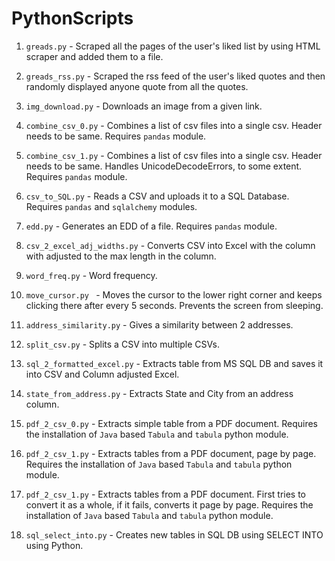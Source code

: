 PythonScripts
=============

1. ```greads.py``` - Scraped all the pages of the user's liked list by using HTML scraper and added them to a file.

2. ```greads_rss.py``` - Scraped the rss feed of the user's liked quotes and then randomly displayed anyone quote from all the quotes.

3. ```img_download.py``` - Downloads an image from a given link.

4. ```combine_csv_0.py``` - Combines a list of csv files into a single csv. Header needs to be same. Requires ```pandas``` module.

5. ```combine_csv_1.py``` - Combines a list of csv files into a single csv. Header needs to be same. Handles UnicodeDecodeErrors, to some extent. Requires ```pandas``` module.

6. ```csv_to_SQL.py``` - Reads a CSV and uploads it to a SQL Database. Requires ```pandas``` and ```sqlalchemy``` modules.


7. ```edd.py``` - Generates an EDD of a file. Requires ```pandas``` module.

8. ```csv_2_excel_adj_widths.py``` - Converts CSV into Excel with the column with adjusted to the max length in the column.

9. ```word_freq.py``` - Word frequency.

10. ```move_cursor.py ``` - Moves the cursor to the lower right corner and keeps clicking there after every 5 seconds. Prevents the screen from sleeping.

11. ```address_similarity.py``` - Gives a similarity between 2 addresses.

12. ```split_csv.py``` - Splits a CSV into multiple CSVs.

13. ```sql_2_formatted_excel.py``` - Extracts table from MS SQL DB and saves it into CSV and Column adjusted Excel.

14. ```state_from_address.py``` - Extracts State and City from an address column.

15. ```pdf_2_csv_0.py``` - Extracts simple table from a PDF document. Requires the installation of ```Java``` based ```Tabula``` and ```tabula``` python module.

16. ```pdf_2_csv_1.py``` - Extracts tables from a PDF document, page by page. Requires the installation of ```Java``` based ```Tabula``` and ```tabula``` python module.

17. ```pdf_2_csv_1.py``` - Extracts tables from a PDF document. First tries to convert it as a whole, if it fails, converts it page by page. Requires the installation of ```Java``` based ```Tabula``` and ```tabula``` python module.

18. ```sql_select_into.py``` - Creates new tables in SQL DB using SELECT INTO using Python.
